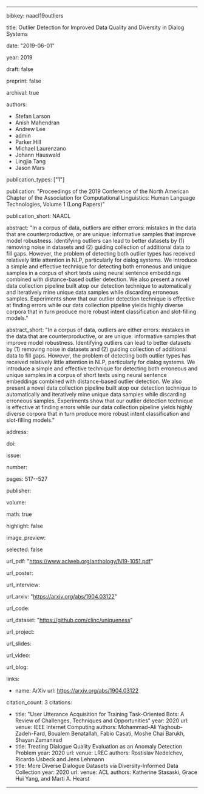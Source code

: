 ---

bibkey: naacl19outliers

title: Outlier Detection for Improved Data Quality and Diversity in Dialog Systems

date: "2019-06-01"

year: 2019

draft: false

preprint: false

archival: true

authors: 
- Stefan Larson
- Anish Mahendran
- Andrew Lee
- admin
- Parker Hill
- Michael Laurenzano
- Johann Hauswald
- Lingjia Tang
- Jason Mars

publication_types: ["1"]

publication: "Proceedings of the 2019 Conference of the North American Chapter of the Association for Computational Linguistics: Human Language Technologies, Volume 1 (Long Papers)"

publication_short: NAACL

abstract: "In a corpus of data, outliers are either errors: mistakes in the data that are counterproductive, or are unique: informative samples that improve model robustness. Identifying outliers can lead to better datasets by (1) removing noise in datasets and (2) guiding collection of additional data to fill gaps. However, the problem of detecting both outlier types has received relatively little attention in NLP, particularly for dialog systems. We introduce a simple and effective technique for detecting both erroneous and unique samples in a corpus of short texts using neural sentence embeddings combined with distance-based outlier detection. We also present a novel data collection pipeline built atop our detection technique to automatically and iteratively mine unique data samples while discarding erroneous samples. Experiments show that our outlier detection technique is effective at finding errors while our data collection pipeline yields highly diverse corpora that in turn produce more robust intent classification and slot-filling models."

abstract_short: "In a corpus of data, outliers are either errors: mistakes in the data that are counterproductive, or are unique: informative samples that improve model robustness. Identifying outliers can lead to better datasets by (1) removing noise in datasets and (2) guiding collection of additional data to fill gaps. However, the problem of detecting both outlier types has received relatively little attention in NLP, particularly for dialog systems. We introduce a simple and effective technique for detecting both erroneous and unique samples in a corpus of short texts using neural sentence embeddings combined with distance-based outlier detection. We also present a novel data collection pipeline built atop our detection technique to automatically and iteratively mine unique data samples while discarding erroneous samples. Experiments show that our outlier detection technique is effective at finding errors while our data collection pipeline yields highly diverse corpora that in turn produce more robust intent classification and slot-filling models."

address: 

doi: 

issue: 

number: 

pages: 517--527

publisher: 

volume: 

math: true

highlight: false

image_preview: 

selected: false

url_pdf: "https://www.aclweb.org/anthology/N19-1051.pdf"

url_poster: 

url_interview: 

url_arxiv: "https://arxiv.org/abs/1904.03122"

url_code: 

url_dataset: "https://github.com/clinc/uniqueness"

url_project: 

url_slides: 

url_video: 

url_blog: 

links: 
- name: ArXiv
  url: https://arxiv.org/abs/1904.03122

citation_count: 3
citations:
- title: "User Utterance Acquisition for Training Task-Oriented Bots: A Review of Challenges, Techniques and Opportunities"
  year: 2020
  url: 
  venue: IEEE Internet Computing
  authors: Mohammad-Ali Yaghoub-Zadeh-Fard, Boualem Benatallah, Fabio Casati, Moshe Chai Barukh, Shayan Zamanirad
- title: Treating Dialogue Quality Evaluation as an Anomaly Detection Problem
  year: 2020
  url: 
  venue: LREC
  authors: Rostislav Nedelchev, Ricardo Usbeck and Jens Lehmann
- title: More Diverse Dialogue Datasets via Diversity-Informed Data Collection
  year: 2020
  url: 
  venue: ACL
  authors: Katherine Stasaski, Grace Hui Yang, and Marti A. Hearst


---
